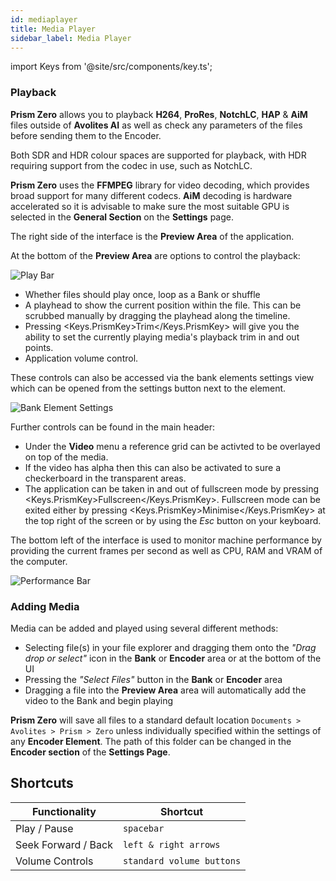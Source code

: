 ```yaml
---
id: mediaplayer
title: Media Player
sidebar_label: Media Player
---
```


import Keys from '@site/src/components/key.ts';

### Playback

**Prism Zero** allows you to playback **H264**, **ProRes**, **NotchLC**, **HAP** & **AiM** files outside of **Avolites AI** as well as check any parameters of the files before sending them to the Encoder.

Both SDR and HDR colour spaces are supported for playback, with HDR requiring support from the codec in use, such as NotchLC. 

**Prism Zero** uses the **FFMPEG** library for video decoding, which provides broad support for many different codecs. **AiM** decoding is hardware accelerated so it is advisable to make sure the most suitable GPU is selected in the **General Section** on the **Settings** page.

The right side of the interface is the **Preview Area** of the application.

At the bottom of the **Preview Area** are options to control the playback:

![Play Bar](/prismdocs/images/playerplayhead.png)

- Whether files should play once, loop as a Bank or shuffle
- A playhead to show the current position within the file. This can be scrubbed manually by dragging the playhead along the timeline.
- Pressing <Keys.PrismKey>Trim</Keys.PrismKey> will give you the ability to set the currently playing media's playback trim in and out points.
- Application volume control.

These controls can also be accessed via the bank elements settings view which can be opened from the settings button next to the element. 

![Bank Element Settings](/prismdocs/images/bank_element_settings.png)

Further controls can be found in the main header:

- Under the **Video** menu a reference grid can be activted to be overlayed on top of the media.
- If the video has alpha then this can also be activated to sure a checkerboard in the transparent areas.
- The application can be taken in and out of fullscreen mode by pressing <Keys.PrismKey>Fullscreen</Keys.PrismKey>. Fullscreen mode can be exited either by pressing <Keys.PrismKey>Minimise</Keys.PrismKey> at the top right of the screen or by using the _Esc_ button on your keyboard.

The bottom left of the interface is used to monitor machine performance by providing the current frames per second as well as CPU, RAM and VRAM of the computer.

![Performance Bar](/prismdocs/images/performance_bar.png)

### Adding Media

Media can be added and played using several different methods:

- Selecting file(s) in your file explorer and dragging them onto the _"Drag drop or select"_ icon in the **Bank** or **Encoder** area or at the bottom of the UI
- Pressing the _"Select Files"_ button in the **Bank** or **Encoder** area
- Dragging a file into the **Preview Area** area will automatically add the video to the Bank and begin playing

**Prism Zero** will save all files to a standard default location `Documents > Avolites > Prism > Zero` unless individually specified within the settings of any **Encoder Element**. The path of this folder can be changed in the **Encoder section** of the **Settings Page**.

## Shortcuts

| **Functionality**   | **Shortcut**              |
| ------------------- | ------------------------- |
| Play / Pause        | `spacebar`                |
| Seek Forward / Back | `left & right arrows`     |
| Volume Controls     | `standard volume buttons` |
